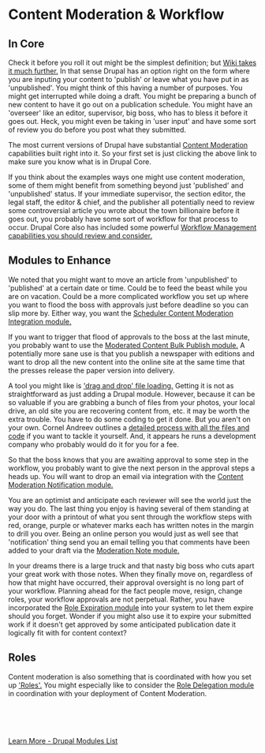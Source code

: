 
# Content Moderation & Workflow

## In Core

Check it before you roll it out might be the simplest definition; but [Wiki takes it much further.](https://en.wikipedia.org/wiki/Content_moderation)  In that sense Drupal has an option right on the form where you are inputing your content to 'publish' or leave what you have put in as 'unpublished'.  You might think of this having a number of purposes.  You might get interrupted while doing a draft.  You might be preparing a bunch of new content to have it go out on a publication schedule.  You might have an 'overseer' like an editor, supervisor, big boss, who has to bless it before it goes out.  Heck, you might even be taking in 'user input' and have some sort of review you do before you post what they submitted.

The most current versions of Drupal have substantial [Content Moderation](https://www.drupal.org/docs/8/core/modules/content-moderation/overview) capabilities built right into it.  So your first set is just clicking the above link to make sure you know what is in Drupal Core.

If you think about the examples ways one might use content moderation, some of them might benefit from something beyond just 'published' and 'unpublished' status.  If your immediate supervisor, the section editor, the legal staff, the editor & chief, and the publisher all potentially need to review some controversial article you wrote about the town billionaire before it goes out, you probably have some sort of workflow for that process to occur.  Drupal Core also has included some powerful [Workflow Management capabilities you should review and consider.](https://www.drupal.org/docs/8/core/modules/workflows/overview)

## Modules to Enhance

We noted that you might want to move an article from 'unpublished' to 'published' at a certain date or time.  Could be to feed the beast while you are on vacation.  Could be a more complicated workflow you set up where you want to flood the boss with approvals just before deadline so you can slip more by.  Either way, you want the [Scheduler Content Moderation Integration module.](https://www.drupal.org/project/scheduler_content_moderation_integration)

If you want to trigger that flood of approvals to the boss at the last minute, you probably want to use the [Moderated Content Bulk Publish module.](https://www.drupal.org/project/moderated_content_bulk_publish)  A potentially more sane use is that you publish a newspaper with editions and want to drop all the new content into the online site at the same time that the presses release the paper version into delivery.

A tool you might like is ['drag and drop' file loading.](https://cornel.co/article/drag-and-drop-file-uploader-progressbar-wire-drupal)   Getting it is not as straightforward as just adding a Drupal module.  However, because it can be so valuable if you are grabbing a bunch of files from your photos, your local drive, an old site you are recovering content from, etc. it may be worth the extra trouble.   You have to do some coding to get it done.  But you aren't on your own.  Cornel Andreev outlines a [detailed process with all the files and code](https://cornel.co/article/drag-and-drop-file-uploader-progressbar-wire-drupal) if you want to tackle it yourself.  And, it appears he runs a development company who probably would do it for you for a fee. 

So that the boss knows that you are awaiting approval to some step in the workflow, you probably want to give the next person in the approval steps a heads up.   You will want to drop an email via integration with the [Content Moderation Notification module.](https://www.drupal.org/project/content_moderation_notifications)

You are an optimist and anticipate each reviewer will see the world just the way you do.  The last thing you enjoy is having several of them standing at your door with a printout of what you sent through the workflow steps with red, orange, purple or whatever marks each has written notes in the margin to drill you over.  Being an online person you would just as well see that 'notification' thing send you an email telling you that comments have been added to your draft via the [Moderation Note module.](https://www.drupal.org/project/moderation_note)

In your dreams there is a large truck and that nasty big boss who cuts apart your great work with those notes.  When they finally move on, regardless of how that might have occurred, their approval oversight is no long part of your workflow.  Planning ahead for the fact people move, resign, change roles, your workflow approvals are not perpetual.  Rather, you have incorporated the [Role Expiration module](https://www.drupal.org/project/role_expire) into your system to let them expire should you forget.  Wonder if you might also use it to expire your submitted work if it doesn't get approved by some anticipated publication date it logically fit with for content context?

## Roles

Content moderation is also something that is coordinated with how you set up ['Roles'.](../modules/roles.md)  You might especially like to consider the [Role Delegation module](../modules/roles.md#role-delegation-module) in coordination with your deployment of Content Moderation.

<br>
<br>
<br>

[Learn More - Drupal Modules List](../chapters.md#drupal-modules)
